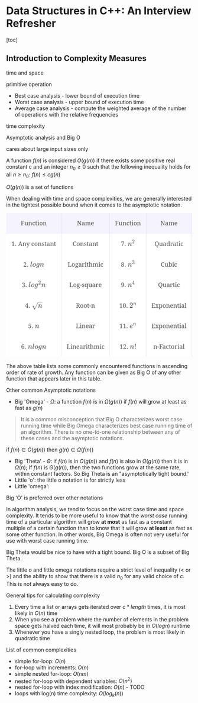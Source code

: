 # Data Structures in C++: An Interview Refresher

[toc]

## Introduction to Complexity Measures

time and space

primitive operation

- Best case analysis - lower bound of execution time
- Worst case analysis - upper bound of execution time
- Average case analysis - compute the weighted average of the number of operations with the relative frequencies

time complexity

Asymptotic analysis and Big O

cares about large input sizes only

A function $f(n)$ is considered $O(g(n))$ if there exists some positive real constant c and an integer $n_0\geq 0$ such that the following inequality holds for all $n \geq n_0$: $f(n) \leq cg(n)$

$O(g(n))$ is a set of functions

When dealing with time and space complexities, we are generally interested in the tightest possible bound when it comes to the asymptotic notation.

![commonFunctions](Media/commonFunctions.png)

The above table lists some commonly encountered functions in ascending order of rate of growth. Any function can be given as Big O of any other function that appears later in this table.

Other common Asymptotic notations

- Big 'Omega' - $\Omega$: a function $f(n)$ is in $\Omega(g(n))$ if $f(n)$ will grow at least as fast as $g(n)$

> It is a common misconception that Big O characterizes worst case running time while Big Omega characterizes best case running time of an algorithm. There is no one-to-one relationship between any of these cases and the asymptotic notations.

if $f(n) \in O(g(n))$ then $g(n) \in \Omega(f(n))$

- Big 'Theta' - $\Theta$: if $f(n)$ is in $O(g(n))$ and $f(n)$ is also in $\Omega(g(n))$ then it is in $\Omega(n)$; If $f(n)$ is $\Theta(g(n))$, then the two functions grow at the same rate, within constant factors. So Big Theta is an "asymptotically tight bound.'
- Little 'o': the little o notation is for strictly less
- Little 'omega': 

Big 'O' is preferred over other notations

In algorithm analysis, we tend to focus on the worst case time and space complexity. It tends to be more useful to know that the *worst case* running time of a particular algorithm will grow **at most** as fast as a constant multiple of a certain function than to know that it will grow **at least** as fast as some other function. In other words, Big Omega is often not very useful for use with worst case running time.

Big Theta would be nice to have with a tight bound. Big O is a subset of Big Theta.

The little o and little omega notations require a strict level of inequality (< or >) and the ability to show that there is a valid $n_0$ for any valid choice of $c$. This is not always easy to do.

General tips for calculating complexity

1. Every time a list or arrays gets iterated over $c*length$ times, it is most likely in $O(n)$ time
2. When you see a problem where the number of elements in the problem space gets halved each time, it will most probably be in $O(logn)$ runtime
3. Whenever you have a singly nested loop, the problem is most likely in quadratic time

List of common complexities

- simple for-loop: $O(n)$
- for-loop with increments: $O(n)$
- simple nested for-loop: $O(nm)$
- nested for-loop with dependent variables: $O(n^2)$
- nested for-loop with index modification: $O(n)$ - TODO
- loops with log(n) time complexity: $O(log_k(n))$



